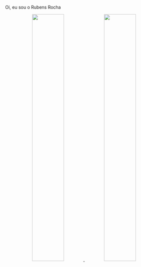 Oi, eu sou o Rubens Rocha

<div align="center">
  <a href="https://github.com/rubensrocha9">
  <img height="45%" src="https://github-readme-stats.vercel.app/api?username=rubensrocha9&show_icons=true&theme=tokyonight&include_all_commits=true&count_private=true"/>
  <img height="45%" src="https://github-readme-stats.vercel.app/api/top-langs/?username=rubensrocha9&layout=compact&langs_count=7&theme=tokyonight"/>
</div>
